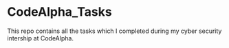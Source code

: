 # CodeAlpha_Tasks
This repo contains all the tasks which I completed during my cyber security intership at CodeAlpha.
